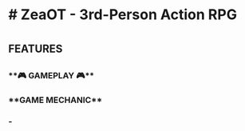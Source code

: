 <h1> # ZeaOT - 3rd-Person Action RPG <h1>
<h2> FEATURES <h2>
<h3> **🎮 GAMEPLAY 🎮** <h3>
<h3> **GAME MECHANIC** <h3>
- 
